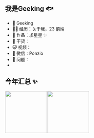 ## 我是Geeking 🐟

- 🐧 Geeking
- 👨‍💻 经历：关于我，23 前端
- 🏡 作品：求星星 ✨
- 🌱 干货：
- 😺 视频：
- 💬 微信：Ponzio
- 🤔 问题：
- 
## 今年汇总 ✨

<img align="" height="137px" src="https://github-readme-stats.vercel.app/api?username=liyupi&hide_title=true&hide_border=true&show_icons=true&include_all_commits=true&line_height=21&bg_color=0,EC6C6C,FFD479,FFFC79,73FA79&theme=graywhite&locale=cn" /><img align="" height="137px" src="https://github-readme-stats.vercel.app/api/top-langs/?username=liyupi&hide_title=true&hide_border=true&layout=compact&bg_color=0,73FA79,73FDFF,D783FF&theme=graywhite&locale=cn" />
